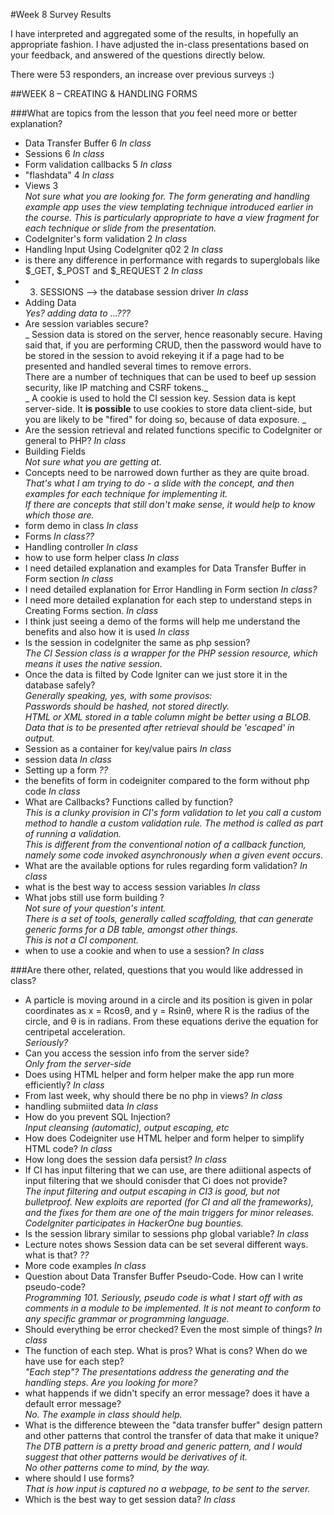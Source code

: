 #Week 8 Survey Results	
	
I have interpreted and aggregated some of the results, in hopefully an appropriate fashion.
I have adjusted the in-class presentations based on your feedback, and
answered of the questions directly below.
	
There were 53 responders, an increase over previous surveys :)
	
##WEEK 8 – CREATING & HANDLING FORMS
	
###What are topics from the lesson that *you* feel need more or better explanation?	
	
- Data Transfer Buffer	6  _In class_
- Sessions	6  _In class_
- Form validation callbacks	5  _In class_
- "flashdata"	4  _In class_
- Views	3  
_Not sure what you are looking for. The form generating and handling example app
uses the view templating technique introduced earlier in the course.
This is particularly appropriate to have a view fragment for each technique
or slide from the presentation._
- CodeIgniter's form validation	2  _In class_
- Handling Input Using CodeIgniter q02	2  _In class_
- is there any difference in performance with regards to superglobals like $_GET, $_POST and $_REQUEST	2  _In class_
- 3. SESSIONS --> the database session driver	  _In class_
- Adding Data	 
_Yes? adding data to ...???_
- Are session variables secure?	 
_ Session data is stored on the server, hence reasonably secure.
Having said that, if you are performing CRUD, then the password would have to be
stored in the session to avoid rekeying it if a page had to be presented and
handled several times to remove errors.  
There are a number of techniques that can be used to beef up session
security, like IP matching and CSRF tokens._  
_ A cookie is used to hold the CI session key. Session data is kept server-side.
It **is possible** to use cookies to store data client-side, but you are
likely to be "fired" for doing so, because of data exposure. _
- Are the session retrieval and related functions specific to CodeIgniter or general to PHP?	  _In class_
- Building Fields	  
_Not sure what you are getting at._
- Concepts need to be narrowed down further as they are quite broad.	  
_That's what I am trying to do - a slide with the concept, and then
examples for each technique for implementing it.  
If there are concepts that still don't make sense, it would help
to know which those are._
- form demo in class	  _In class_
- Forms	  _In class??_
- Handling controller	  _In class_
- how to use form helper class	  _In class_
- I need detailed explanation and examples for Data Transfer Buffer in Form section	  _In class_
- I need detailed explanation for Error Handling in Form section	  _In class?_
- I need more detailed explanation for each step to understand steps in Creating Forms section.	  _In class_
- I think just seeing a demo of the forms will help me understand the benefits and also how it is used	  _In class_
- Is the session in codeIgniter the same as php session?	 
_The CI Session class is a *wrapper* for the PHP session resource, which means
it uses the native session._
- Once the data is filted by Code Igniter can we just store it in the database safely?	 
_Generally speaking, yes, with some provisos:  
Passwords should be hashed, not stored directly.  
HTML or XML stored in a table column might be better using a BLOB.  
Data that is to be presented after retrieval should be 'escaped' in output._
- Session as a container for key/value pairs	  _In class_
- session data	  _In class_
- Setting up a form	_??_
- the benefits of form in codeigniter compared to the form without php code	  _In class_
- What are Callbacks? Functions called by function?	  
_This is a clunky provision in CI's form validation to let you call a custom
method to handle a custom validation rule. The method is called as part
of running a validation.  
This is different from the conventional notion of a callback function, namely
some code invoked asynchronously when a given event occurs._
- What are the available options for rules regarding form validation?	  _In class_
- what is the best way to access session variables	  _In class_
- What jobs still use form building ?	  
_Not sure of your question's intent.  
There is a set of tools, generally called scaffolding, that can generate 
generic forms for a DB table, amongst other things.  
This is not a CI component._
- when to use a cookie and when to use a session?	  _In class_




	
###Are there other, related, questions that you would like addressed in class?	
	
- A particle is moving around in a circle and its position is given in polar coordinates as x = Rcosθ, and y = Rsinθ, where R is the radius of the circle, and θ is in radians. From these equations derive the equation for centripetal acceleration.  
_Seriously?_
- Can you access the session info from the server side?   
_Only from the server-side_
- Does using HTML helper and form helper make the app run more efficiently?   _In class_
- From last week, why should there be no php in views?  _In class_
- handling submiited data  _In class_
- How do you prevent SQL Injection?   
_Input cleansing (automatic), output escaping, etc_
- How does Codeigniter use HTML helper and form helper to simplify HTML code?   _In class_
- How long does the session dafa persist?   _In class_
- If CI has input filtering that we can use, are there adiitional aspects of input filtering that we should conisder that Ci does not provide?  
_The input filtering and output escaping in CI3 is good, but not bulletproof.
New exploits are reported (for CI and all the frameworks), and the fixes for them
are one of the main triggers for minor releases.  
CodeIgniter participates in HackerOne bug bounties._
- Is the session library similar to sessions php global variable?  _In class_
- Lecture notes shows Session data can be set several different ways. what is that? _??_
- More code examples  _In class_
- Question about Data Transfer Buffer Pseudo-Code. How can I write pseudo-code?  
_Programming 101. Seriously, pseudo code is what I start off with as comments
in a module to be implemented. It is not meant to conform to any specific grammar or programming language._
- Should everything be error checked? Even the most simple of things?  _In class_
- The function of each step. What is pros? What is cons? When do we have use for each step?  
_"Each step"? The presentations address the generating and the handling steps.
Are you looking for more?_
- what happends if we didn't specify an error message? does it have a default error message?  
_No. The example in class should help._
- What is the difference bteween the "data transfer buffer" design pattern and other patterns that control the transfer of data that make it unique?  
_The DTB pattern is a pretty broad and generic pattern, and I would suggest that other patterns would be derivatives of it.  
No other patterns come to mind, by the way._
- where should I use forms?   
_That is *how* input is captured no a webpage, to be sent to the server._
- Which is the best way to get session data?   _In class_


